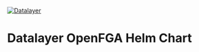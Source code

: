 [![Datalayer](https://assets.datalayer.tech/datalayer-25.svg)](https://datalayer.io)

# Datalayer OpenFGA Helm Chart
